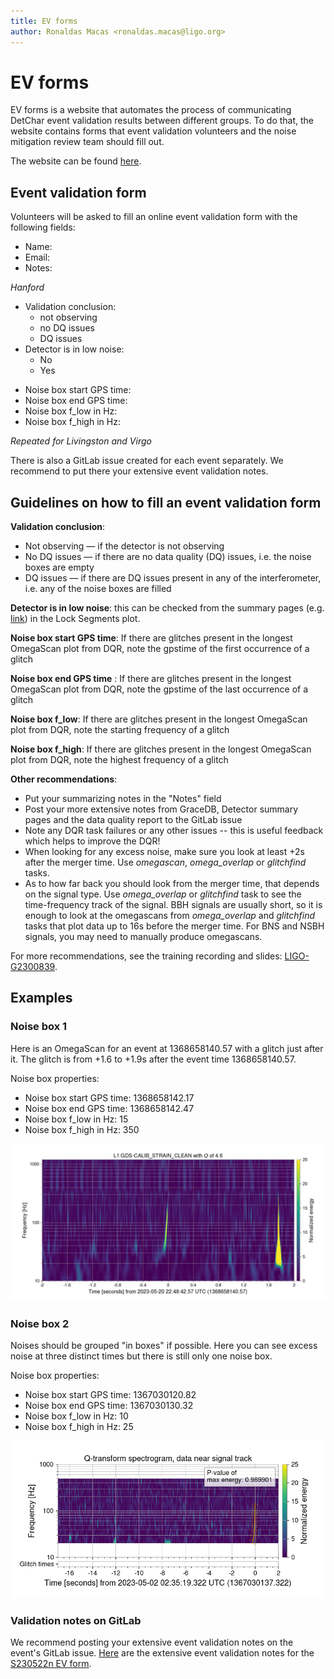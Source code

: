 ```yaml
---
title: EV forms
author: Ronaldas Macas <ronaldas.macas@ligo.org>
---
```


# EV forms

EV forms is a website that automates the process of communicating DetChar event validation results between different groups. To do that, the website contains forms that event validation volunteers and the noise mitigation review team should fill out. 

The website can be found [here](https://dqr.ligo.caltech.edu/ev_forms).

## Event validation form

Volunteers will be asked to fill an online event validation form with the following fields:

- Name:
- Email:
- Notes:

*Hanford*

- Validation conclusion:
	- not observing
	- no DQ issues
	- DQ issues
- Detector is in low noise:
	- No
	- Yes
<!---->
<!---->
<!---->
- Noise box start GPS time:
- Noise box end GPS time:
- Noise box f_low in Hz:
- Noise box f_high in Hz:

*Repeated for Livingston and Virgo*

There is also a GitLab issue created for each event separately. We recommend to put there your extensive event validation notes.

## Guidelines on how to fill an event validation form

**Validation conclusion**:

- Not observing — if the detector is not observing
- No DQ issues — if there are no data quality (DQ) issues, i.e. the noise boxes are empty
- DQ issues — if there are DQ issues present in any of the interferometer, i.e. any of the noise boxes are filled

**Detector is in low noise**: this can be checked from the summary pages (e.g. [link](https://ldas-jobs.ligo-la.caltech.edu/~detchar/summary/day/20230501/)) in the Lock Segments plot.


**Noise box start GPS time**: If there are glitches present in the longest OmegaScan plot from DQR, note the gpstime of the first occurrence of a glitch

**Noise box end GPS time** : If there are glitches present in the longest OmegaScan plot from DQR, note the gpstime of the last occurrence of a glitch

**Noise box f_low**: If there are glitches present in the longest OmegaScan plot from DQR, note the starting frequency of a glitch

**Noise box f_high**: If there are glitches present in the longest OmegaScan plot from DQR, note the highest frequency of a glitch

**Other recommendations**:

- Put your summarizing notes in the "Notes" field
- Post your more extensive notes from GraceDB, Detector summary pages and the data quality report to the GitLab issue
- Note any DQR task failures or any other issues -- this is useful feedback which helps to improve the DQR!
- When looking for any excess noise, make sure you look at least +2s after the merger time. Use *omegascan*, *omega_overlap* or *glitchfind* tasks.
- As to how far back you should look from the merger time, that depends on the signal type. Use *omega_overlap* or *glitchfind* task to see the time-frequency track of the signal. BBH signals are usually short, so it is enough to look at the omegascans from *omega_overlap* and *glitchfind* tasks that plot data up to 16s before the merger time. For BNS and NSBH signals, you may need to manually produce omegascans.

For more recommendations, see the training recording and slides: [LIGO-G2300839](https://dcc.ligo.org/LIGO-G2300839).

## Examples

### Noise box 1

Here is an OmegaScan for an event at 1368658140.57 with a glitch just after it. The glitch is from +1.6 to +1.9s after the event time 1368658140.57.

Noise box properties:

- Noise box start GPS time: 1368658142.17
- Noise box end GPS time: 1368658142.47
- Noise box f_low in Hz: 15
- Noise box f_high in Hz: 350

![L1 for S230520ae](img/S230520ae_L1_oscan.png)

### Noise box 2

Noises should be grouped "in boxes" if possible. Here you can see excess noise at three distinct times but there is still only one noise box.

Noise box properties:

- Noise box start GPS time: 1367030120.82
- Noise box end GPS time: 1367030130.32
- Noise box f_low in Hz: 10
- Noise box f_high in Hz: 25

![L1 for S230520ae](img/S230502m_L1_glitchfind.png)


### Validation notes on GitLab

We recommend posting your extensive event validation notes on the event's GitLab issue. [Here](https://git.ligo.org/detchar/event-validation/-/issues/149) are the extensive event validation notes for the [S230522n EV form](https://dqr.ligo.caltech.edu/ev_forms/summary/S230522n).

